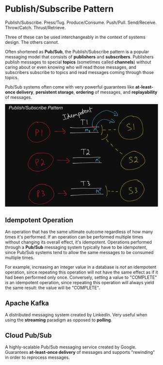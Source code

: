 # Publish/Subscribe Pattern

  Publish/Subscribe. Press/Tug. Produce/Consume. Push/Pull. Send/Receive. Throw/Catch. Thrust/Retrieve.

  Three of these can be used interchangeably in the context of systems design. The others cannot.

  Often shortened as <b>Pub/Sub</b>, the Publish/Subscribe pattern is a popular
  messaging model that consists of <b>publishers</b> and <b>subscribers</b>.
  Publishers publish messages to special <b>topics</b> (sometimes called
  <b>channels</b>) without caring about or even knowing who will read those
  messages, and subscribers subscribe to topics and read messages coming through
  those topics.

  Pub/Sub systems often come with very powerful guarantees like
  <b>at-least-once delivery</b>, <b>persistent storage</b>,
  <b>ordering</b> of messages, and <b>replayability</b> of messages.

![](./publishing_subscribe_pattern.PNG)

## Idempotent Operation

  An operation that has the same ultimate outcome regardless of how many times
  it's performed. If an operation can be performed multiple times without
  changing its overall effect, it's idempotent. Operations performed through a
  <b>Pub/Sub</b> messaging system typically have to be idempotent, since Pub/Sub
  systems tend to allow the same messages to be consumed multiple times.

  For example, increasing an integer value in a database is <i>not</i> an
  idempotent operation, since repeating this operation will not have the same
  effect as if it had been performed only once. Conversely, setting a value to
  "COMPLETE" <i>is</i> an idempotent operation, since repeating this operation
  will always yield the same result: the value will be "COMPLETE".

## Apache Kafka

  A distributed messaging system created by LinkedIn. Very useful
  when using the <b>streaming</b> paradigm as opposed to <b>polling</b>.

## Cloud Pub/Sub

  A highly-scalable Pub/Sub messaging service created by Google. Guarantees
  <b>at-least-once delivery</b> of messages and supports "rewinding" in order to
  reprocess messages.
